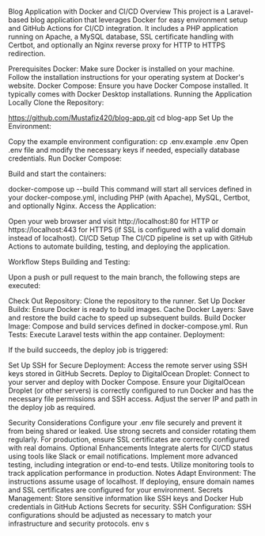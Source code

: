 Blog Application with Docker and CI/CD
Overview
This project is a Laravel-based blog application that leverages Docker for easy environment setup and GitHub Actions for CI/CD integration. It includes a PHP application running on Apache, a MySQL database, SSL certificate handling with Certbot, and optionally an Nginx reverse proxy for HTTP to HTTPS redirection.

Prerequisites
Docker: Make sure Docker is installed on your machine. Follow the installation instructions for your operating system at Docker's website.
Docker Compose: Ensure you have Docker Compose installed. It typically comes with Docker Desktop installations.
Running the Application Locally
Clone the Repository:

https://github.com/Mustafiz420/blog-app.git
cd blog-app
Set Up the Environment:

Copy the example environment configuration:
cp .env.example .env
Open .env file and modify the necessary keys if needed, especially database credentials.
Run Docker Compose:

Build and start the containers:

docker-compose up --build
This command will start all services defined in your docker-compose.yml, including PHP (with Apache), MySQL, Certbot, and optionally Nginx.
Access the Application:

Open your web browser and visit http://localhost:80 for HTTP or https://localhost:443 for HTTPS (if SSL is configured with a valid domain instead of localhost).
CI/CD Setup
The CI/CD pipeline is set up with GitHub Actions to automate building, testing, and deploying the application.

Workflow Steps
Building and Testing:

Upon a push or pull request to the main branch, the following steps are executed:

Check Out Repository: Clone the repository to the runner.
Set Up Docker Buildx: Ensure Docker is ready to build images.
Cache Docker Layers: Save and restore the build cache to speed up subsequent builds.
Build Docker Image: Compose and build services defined in docker-compose.yml.
Run Tests: Execute Laravel tests within the app container.
Deployment:

If the build succeeds, the deploy job is triggered:

Set Up SSH for Secure Deployment: Access the remote server using SSH keys stored in GitHub Secrets.
Deploy to DigitalOcean Droplet: Connect to your server and deploy with Docker Compose.
Ensure your DigitalOcean Droplet (or other servers) is correctly configured to run Docker and has the necessary file permissions and SSH access. Adjust the server IP and path in the deploy job as required.

Security Considerations
Configure your .env file securely and prevent it from being shared or leaked.
Use strong secrets and consider rotating them regularly.
For production, ensure SSL certificates are correctly configured with real domains.
Optional Enhancements
Integrate alerts for CI/CD status using tools like Slack or email notifications.
Implement more advanced testing, including integration or end-to-end tests.
Utilize monitoring tools to track application performance in production.
Notes
Adapt Environment: The instructions assume usage of localhost. If deploying, ensure domain names and SSL certificates are configured for your environment.
Secrets Management: Store sensitive information like SSH keys and Docker Hub credentials in GitHub Actions Secrets for security.
SSH Configuration: SSH configurations should be adjusted as necessary to match your infrastructure and security protocols.
env s
